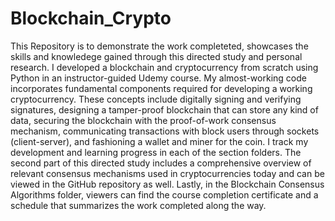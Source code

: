 # Blockchain_Crypto
This Repository is to demonstrate the work completeted, showcases the skills and knowledege gained through this directed study and personal research. I developed a blockchain and cryptocurrency from scratch using Python in an instructor-guided Udemy course. My almost-working code incorporates fundamental components required for developing a  working cryptocurrency. These concepts include digitally signing and verifying signatures, designing a tamper-proof blockchain that can store any kind of data, securing the blockchain with the proof-of-work consensus mechanism, communicating transactions with block users through sockets (client-server), and fashioning a wallet and miner for the coin. I track my development and learning progress in each of the section folders. The second part of this directed study includes a comprehensive overview of relevant consensus mechanisms used in cryptocurrencies today and can be viewed in the GitHub repository as well. Lastly, in the Blockchain Consensus Algorithms folder, viewers can find the course completion certificate and a schedule that summarizes the work completed along the way. 
